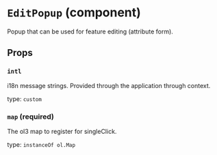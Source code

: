 `EditPopup` (component)
=======================

Popup that can be used for feature editing (attribute form).

Props
-----

### `intl`

i18n message strings. Provided through the application through context.

type: `custom`


### `map` (required)

The ol3 map to register for singleClick.

type: `instanceOf ol.Map`

